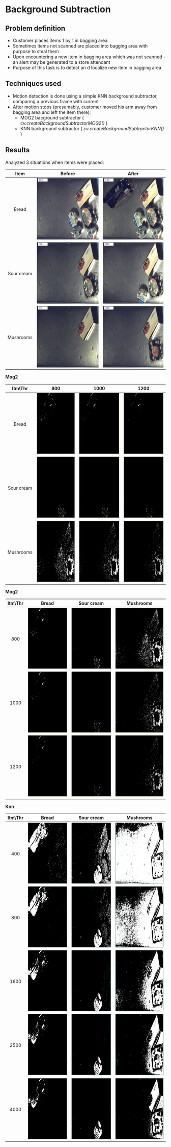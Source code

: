 # Background Subtraction

## Problem definition
- Customer places items 1 by 1 in bagging area
- Sometimes items not scanned are placed into bagging area with purpose to steal them
- Upon encountering a new item in bagging area which was not scanned - an alert may be generated to a store attendant
- Purpose of this task is to detect an d localize new item in bagging area

## Techniques used
- Motion detection is done using a simple KNN background subtractor, comparing a previous frame with current
- After motion stops (presumably, customer moved his arm away from bagging area and left the item there):
  - MOG2 bacground subtractor ( *cv.createBackgroundSubtractorMOG2()* )
  - KNN background subtractor ( *cv.createBackgroundSubtractorKNN()* )

## Results

Analyzed 3 situations when items were placed:

| Item | Before | After |
|:-----:|:-------------:|:--------:|
| Bread | <img src="Visuals/BackgroundSubtr/BeforeDuona.png" width="298" height="192" />|<img src="Visuals/BackgroundSubtr/AfterDuona.png" width="298" height="192" /> |
| Sour cream | <img src="Visuals/BackgroundSubtr/BeforeGrietine.png" width="298" height="192" />|<img src="Visuals/BackgroundSubtr/AfterGrietine.png" width="298" height="192" /> |
| Mushrooms | <img src="Visuals/BackgroundSubtr/BeforeGrybai.png" width="298" height="192" />|<img src="Visuals/BackgroundSubtr/AfterGrybai.png" width="298" height="192" /> |


**Mog2**

| Itm\Thr | 800 | 1000 | 1200 |
|:-----:|:-------------:|:-------------:|:--------:|
| Bread | <img src="Visuals/BackgroundSubtr/mask_duona_mog2_Thr800.png" width="298" height="192" />|<img src="Visuals/BackgroundSubtr/mask_duona_mog2_Thr1000.png" width="298" height="192" />|<img src="Visuals/BackgroundSubtr/mask_duona_mog2_Thr1200.png" width="298" height="192" />  |
| Sour cream | <img src="Visuals/BackgroundSubtr/mask_grietine_mog2_Thr800.png" width="298" height="192" />|<img src="Visuals/BackgroundSubtr/mask_grietine_mog2_Thr1000.png" width="298" height="192" />|<img src="Visuals/BackgroundSubtr/mask_grietine_mog2_Thr1200.png" width="298" height="192" />  |
| Mushrooms | <img src="Visuals/BackgroundSubtr/mask_grybai_mog2_Thr800.png" width="298" height="192" />|<img src="Visuals/BackgroundSubtr/mask_grybai_mog2_Thr1000.png" width="298" height="192" />|<img src="Visuals/BackgroundSubtr/mask_grybai_mog2_Thr1200.png" width="298" height="192" />  |

**Mog2**

| Itm\Thr | Bread | Sour cream | Mushrooms |
|:-----:|:-------------:|:-------------:|:--------:|
| 800 | <img src="Visuals/BackgroundSubtr/mask_duona_mog2_Thr800.png" width="298" height="192" />|<img src="Visuals/BackgroundSubtr/mask_grietine_mog2_Thr800.png" width="298" height="192" />|<img src="Visuals/BackgroundSubtr/mask_grybai_mog2_Thr800.png" width="298" height="192" />  |
| 1000 | <img src="Visuals/BackgroundSubtr/mask_duona_mog2_Thr1000.png" width="298" height="192" />|<img src="Visuals/BackgroundSubtr/mask_grietine_mog2_Thr1000.png" width="298" height="192" />|<img src="Visuals/BackgroundSubtr/mask_grybai_mog2_Thr1000.png" width="298" height="192" />  |
| 1200 | <img src="Visuals/BackgroundSubtr/mask_duona_mog2_Thr1200.png" width="298" height="192" />|<img src="Visuals/BackgroundSubtr/mask_grietine_mog2_Thr1200.png" width="298" height="192" />|<img src="Visuals/BackgroundSubtr/mask_grybai_mog2_Thr1200.png" width="298" height="192" />  |


**Knn**

| Itm\Thr | Bread | Sour cream | Mushrooms |
|:-----:|:-------------:|:-------------:|:--------:|
| 400 | <img src="Visuals/BackgroundSubtr/mask_duona_knn_Thr400.png" width="298" height="192" />|<img src="Visuals/BackgroundSubtr/mask_grietine_knn_Thr400.png" width="298" height="192" />|<img src="Visuals/BackgroundSubtr/mask_grybai_knn_Thr400.png" width="298" height="192" />  |
| 800 | <img src="Visuals/BackgroundSubtr/mask_duona_knn_Thr800.png" width="298" height="192" />|<img src="Visuals/BackgroundSubtr/mask_grietine_knn_Thr800.png" width="298" height="192" />|<img src="Visuals/BackgroundSubtr/mask_grybai_knn_Thr800.png" width="298" height="192" />  |
| 1600 | <img src="Visuals/BackgroundSubtr/mask_duona_knn_Thr1600.png" width="298" height="192" />|<img src="Visuals/BackgroundSubtr/mask_grietine_knn_Thr1600.png" width="298" height="192" />|<img src="Visuals/BackgroundSubtr/mask_grybai_knn_Thr1600.png" width="298" height="192" />  |
| 2500 | <img src="Visuals/BackgroundSubtr/mask_duona_knn_Thr2500.png" width="298" height="192" />|<img src="Visuals/BackgroundSubtr/mask_grietine_knn_Thr2500.png" width="298" height="192" />|<img src="Visuals/BackgroundSubtr/mask_grybai_knn_Thr2500.png" width="298" height="192" />  |
| 4000 | <img src="Visuals/BackgroundSubtr/mask_duona_knn_Thr4000.png" width="298" height="192" />|<img src="Visuals/BackgroundSubtr/mask_grietine_knn_Thr4000.png" width="298" height="192" />|<img src="Visuals/BackgroundSubtr/mask_grybai_knn_Thr4000.png" width="298" height="192" />  |
